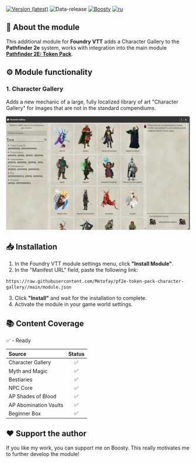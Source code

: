 [![Version (latest)](https://img.shields.io/github/v/release/Metofay/pf2e-token-pack-character-gallery)](https://github.com/Metofay/pf2e-token-pack-character-gallery/releases/latest)
![Data-release](https://img.shields.io/github/release-date/Metofay/pf2e-token-pack-character-gallery)
[![Boosty](https://img.shields.io/badge/Boosty-Metofay?logo=boosty&color=%23FFFFFF)](https://boosty.to/metofay)
[![ru](https://img.shields.io/badge/lang-ru-red.svg)](https://github.com/Metofay/pf2e-token-pack-character-gallery/blob/master/README.md)

## 🐲 About the module

This additional module for **Foundry VTT** adds a Character Gallery to the **Pathfinder 2e** system, works with integration into the main module [**Pathfinder 2E: Token Pack**](https://github.com/Metofay/pf2e-token-pack).

## ⚙️ Module functionality

### 1. Character Gallery
Adds a new mechanic of a large, fully localized library of art "Character Gallery" for images that are not in the standard compendiums.

![Character Gallery](./assets/character-gallery.png)

## 📥 Installation

1. In the Foundry VTT module settings menu, click **"Install Module"**.
2. In the "Manifest URL" field, paste the following link:
```
https://raw.githubusercontent.com/Metofay/pf2e-token-pack-character-gallery//main/module.json
```
3. Click **"Install"** and wait for the installation to complete.
4. Activate the module in your game world settings.

## 📚 Content Coverage

✅ - Ready

| Source | Status |
| :--- | :---: |
| Character Gallery | ✅ |
| Myth and Magic | ✅ |
| Bestiaries | ✅ |
| NPC Core | ✅ |
| AP Shades of Blood | ✅ |
| AP Abomination Vaults | ✅ |
| Beginner Box | ✅ |

## ❤️ Support the author

If you like my work, you can support me on Boosty. This really motivates me to further develop the module!